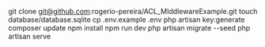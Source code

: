 git clone git@github.com:rogerio-pereira/ACL_MIddlewareExample.git
touch database/database.sqlite
cp .env.example .env
php artisan key:generate
composer update
npm install
npm run dev
php artisan migrate --seed
php artisan serve

